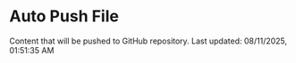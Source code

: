 # Auto Push File

Content that will be pushed to GitHub repository.
Last updated: 08/11/2025, 01:51:35 AM